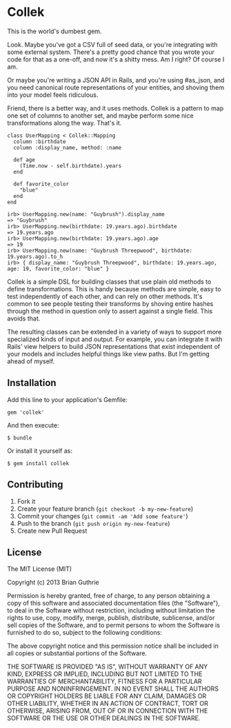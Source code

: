 # Collek

This is the world's dumbest gem.

Look. Maybe you've got a CSV full of seed data, or you're integrating with some external
system. There's a pretty good chance that you wrote your code for that as a one-off, and now
it's a shitty mess. Am I right? Of course I am.

Or maybe you're writing a JSON API in Rails, and you're using #as_json, and you need canonical
route representations of your entities, and shoving them into your model feels ridiculous.

Friend, there is a better way, and it uses methods. Collek is a pattern to map one set of
columns to another set, and maybe perform some nice transformations along the way. That's it.

    class UserMapping < Collek::Mapping
      column :birthdate
      column :display_name, method: :name

      def age
        (Time.now - self.birthdate).years
      end

      def favorite_color
        "blue"
      end
    end

    irb> UserMapping.new(name: "Guybrush").display_name
    => "Guybrush"
    irb> UserMapping.new(birthdate: 19.years.ago).birthdate
    => 19.years.ago
    irb> UserMapping.new(birthdate: 19.years.ago).age
    => 19
    irb> UserMapping.new(name: "Guybrush Threepwood", birthdate: 19.years.ago).to_h
    irb> { display_name: "Guybrush Threepwood", birthdate: 19.years.ago, age: 19, favorite_color: "blue" }


Collek is a simple DSL for building classes that use plain old methods to define
transformations. This is handy because methods are simple, easy to test independently of
each other, and can rely on other methods. It's common to see people testing their transforms
by shoving entire hashes through the method in question only to assert against a single field.
This avoids that.

The resulting classes can be extended in a variety of ways to support more specialized kinds
of input and output. For example, you can integrate it with Rails' view helpers to build JSON
representations that exist independent of your models and includes helpful things like view paths.
But I'm getting ahead of myself.

## Installation

Add this line to your application's Gemfile:

    gem 'collek'

And then execute:

    $ bundle

Or install it yourself as:

    $ gem install collek

## Contributing

1. Fork it
2. Create your feature branch (`git checkout -b my-new-feature`)
3. Commit your changes (`git commit -am 'Add some feature'`)
4. Push to the branch (`git push origin my-new-feature`)
5. Create new Pull Request

## License

The MIT License (MIT)

Copyright (c) 2013 Brian Guthrie

Permission is hereby granted, free of charge, to any person obtaining a copy
of this software and associated documentation files (the "Software"), to deal
in the Software without restriction, including without limitation the rights
to use, copy, modify, merge, publish, distribute, sublicense, and/or sell
copies of the Software, and to permit persons to whom the Software is
furnished to do so, subject to the following conditions:

The above copyright notice and this permission notice shall be included in
all copies or substantial portions of the Software.

THE SOFTWARE IS PROVIDED "AS IS", WITHOUT WARRANTY OF ANY KIND, EXPRESS OR
IMPLIED, INCLUDING BUT NOT LIMITED TO THE WARRANTIES OF MERCHANTABILITY,
FITNESS FOR A PARTICULAR PURPOSE AND NONINFRINGEMENT. IN NO EVENT SHALL THE
AUTHORS OR COPYRIGHT HOLDERS BE LIABLE FOR ANY CLAIM, DAMAGES OR OTHER
LIABILITY, WHETHER IN AN ACTION OF CONTRACT, TORT OR OTHERWISE, ARISING FROM,
OUT OF OR IN CONNECTION WITH THE SOFTWARE OR THE USE OR OTHER DEALINGS IN
THE SOFTWARE.
